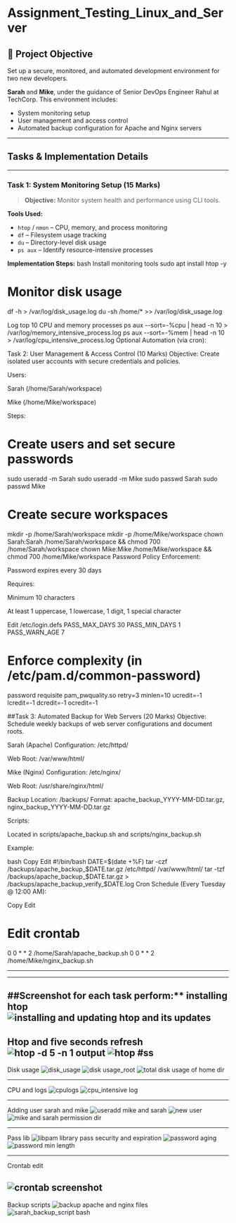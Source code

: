 # Assignment_Testing_Linux_and_Server

## 📘 Project Objective

Set up a secure, monitored, and automated development environment for two new developers. 

**Sarah** and **Mike**, under the guidance of Senior DevOps Engineer Rahul at TechCorp. This environment includes:

- System monitoring setup
- User management and access control
- Automated backup configuration for Apache and Nginx servers

---

##  Tasks & Implementation Details

---

### Task 1: System Monitoring Setup (15 Marks)

> **Objective:** Monitor system health and performance using CLI tools.

**Tools Used:**
- `htop` / `nmon` – CPU, memory, and process monitoring
- `df` – Filesystem usage tracking
- `du` – Directory-level disk usage
- `ps aux` – Identify resource-intensive processes

**Implementation Steps:**
bash
Install monitoring tools
sudo apt install htop -y

# Monitor disk usage
df -h > /var/log/disk_usage.log
du -sh /home/* >> /var/log/disk_usage.log

Log top 10 CPU and memory processes
ps aux --sort=-%cpu | head -n 10 > /var/log/memory_intensive_process.log
ps aux --sort=-%mem | head -n 10 > /var/log/cpu_intensive_process.log
Optional Automation (via cron):


Task 2: User Management & Access Control (10 Marks)
Objective: Create isolated user accounts with secure credentials and policies.

Users:

Sarah (/home/Sarah/workspace)

Mike (/home/Mike/workspace)

Steps:

# Create users and set secure passwords
sudo useradd -m Sarah
sudo useradd -m Mike
sudo passwd Sarah
sudo passwd Mike

# Create secure workspaces
mkdir -p /home/Sarah/workspace
mkdir -p /home/Mike/workspace
chown Sarah:Sarah /home/Sarah/workspace && chmod 700 /home/Sarah/workspace
chown Mike:Mike /home/Mike/workspace && chmod 700 /home/Mike/workspace
Password Policy Enforcement:

Password expires every 30 days

Requires:

Minimum 10 characters

At least 1 uppercase, 1 lowercase, 1 digit, 1 special character

Edit /etc/login.defs
PASS_MAX_DAYS 30
PASS_MIN_DAYS 1
PASS_WARN_AGE 7

# Enforce complexity (in /etc/pam.d/common-password)
password requisite pam_pwquality.so retry=3 minlen=10 ucredit=-1 lcredit=-1 dcredit=-1 ocredit=-1


##Task 3: Automated Backup for Web Servers (20 Marks)
Objective: Schedule weekly backups of web server configurations and document roots.

Sarah (Apache)
Configuration: /etc/httpd/

Web Root: /var/www/html/

Mike (Nginx)
Configuration: /etc/nginx/

Web Root: /usr/share/nginx/html/

Backup Location: /backups/
Format: apache_backup_YYYY-MM-DD.tar.gz, nginx_backup_YYYY-MM-DD.tar.gz

Scripts:

Located in scripts/apache_backup.sh and scripts/nginx_backup.sh

Example:

bash
Copy
Edit
#!/bin/bash
DATE=$(date +%F)
tar -czf /backups/apache_backup_$DATE.tar.gz /etc/httpd/ /var/www/html/
tar -tzf /backups/apache_backup_$DATE.tar.gz > /backups/apache_backup_verify_$DATE.log
Cron Schedule (Every Tuesday @ 12:00 AM):


Copy
Edit
# Edit crontab
0 0 * * 2 /home/Sarah/apache_backup.sh
0 0 * * 2 /home/Mike/nginx_backup.sh


---
---

##Screenshot for each task perform:**
installing htop
![installing and updating htop and its updates](https://github.com/user-attachments/assets/c54e330f-da17-482c-bafd-f7c0a3496829)
---
Htop and five seconds refresh
![htop -d 5 -n 1 output](https://github.com/user-attachments/assets/0bf34183-a08f-4838-9d83-289628ec55ba)
![htop #ss](https://github.com/user-attachments/assets/f9de2c87-2c07-436a-95dd-f2f220f9a1fc)
---
Disk usage
![disk_usage ](https://github.com/user-attachments/assets/fc62ed2e-fe95-4337-86ec-db157c93441c)
![disk usage_root](https://github.com/user-attachments/assets/6d866890-83f7-473b-bd1c-564aa862c4c5)
![total disk usage of home dir](https://github.com/user-attachments/assets/10d5d197-f3dc-4681-8465-f949ddbf8a61)

----
CPU and logs
![cpulogs](https://github.com/user-attachments/assets/7ba70342-6c8d-402a-b0ea-8edd3df78520)
![cpu_intensive log](https://github.com/user-attachments/assets/62912c8f-e563-4fe4-bd82-e749b2cd0266)

---
Adding user sarah and mike
![useradd mike and sarah](https://github.com/user-attachments/assets/35d736ee-2bd7-4fe2-be94-7b63679e2398)
![new user ](https://github.com/user-attachments/assets/87748edc-930c-42fc-927f-8bd89e8d38bb)
![mike and sarah permission dir](https://github.com/user-attachments/assets/fa67bdb2-44cd-49a7-9514-ca9ad755a674)

---
Pass lib
![libpam library](https://github.com/user-attachments/assets/a506bda0-74db-436f-bb3d-6727cba687d0)
pass security and expiration
![password aging ](https://github.com/user-attachments/assets/2df5d68b-b399-4de9-81fe-0e638547318e)
![password min length](https://github.com/user-attachments/assets/ba3f551a-6f63-45a8-be0f-d8e13dc246de)

---
Crontab edit

![crontab screenshot](https://github.com/user-attachments/assets/7e6de026-2f4c-4dca-b32a-d59e7760098b)
---

Backup scripts
![backup apache and nginx files](https://github.com/user-attachments/assets/2f50c2f9-1e42-411a-9c78-c5ff9b22a7aa)
![sarah_backup_script bash](https://github.com/user-attachments/assets/6698fbc8-72ce-472a-a076-2352eb73d0b0)





